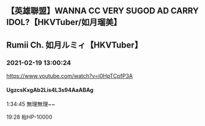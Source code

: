 ## 【英雄聯盟】WANNA CC VERY SUGOD AD CARRY IDOL?【HKVTuber/如月瑠美】
## Rumii Ch. 如月ルミィ【HKVTuber】
### 2021-02-19 13:00:24
https://www.youtube.com/watch?v=i0HpTCpfP3A
#### UgzcsKxgAb2Lis4L3s94AaABAg
1:34:45 無理無理~~

19:28 枱HP-10000

